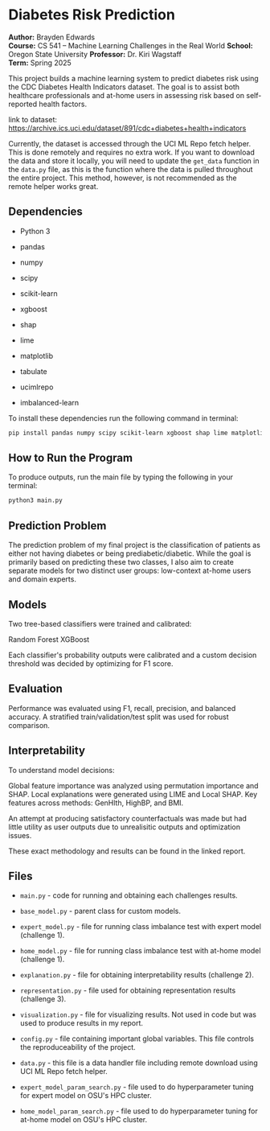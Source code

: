 # Diabetes Risk Prediction

**Author:** Brayden Edwards  
**Course:** CS 541 – Machine Learning Challenges in the Real World
**School:** Oregon State University
**Professor:** Dr. Kiri Wagstaff  
**Term:** Spring 2025  

This project builds a machine learning system to predict diabetes risk using the CDC Diabetes Health Indicators dataset. The goal is to assist both healthcare professionals and at-home users in assessing risk based on self-reported health factors.

link to dataset: https://archive.ics.uci.edu/dataset/891/cdc+diabetes+health+indicators

Currently, the dataset is accessed through the UCI ML Repo fetch helper. This is done remotely and requires no extra work. If you want to download the data and store it locally, you will need to update the `get_data` function in the `data.py` file, as this is the function where the data is pulled throughout the entire project. This method, however, is not recommended as the remote helper works great. 

## Dependencies
- Python 3

- pandas

- numpy

- scipy

- scikit-learn

- xgboost

- shap

- lime

- matplotlib

- tabulate

- ucimlrepo

- imbalanced-learn

To install these dependencies run the following command in terminal: 

```bash
pip install pandas numpy scipy scikit-learn xgboost shap lime matplotlib tabulate ucimlrepo imbalanced-learn
```

## How to Run the Program
To produce outputs, run the main file by typing the following in your terminal:
```bash
python3 main.py
```

## Prediction Problem 
The prediction problem of my final project is the classification of patients as either not having diabetes or being prediabetic/diabetic. While the goal is primarily based on predicting these two classes, I also aim to create separate models for two distinct user groups: low-context at-home users and domain experts. 

## Models

Two tree-based classifiers were trained and calibrated:

Random Forest
XGBoost

Each classifier's probability outputs were calibrated and a custom decision threshold was decided by optimizing for F1 score. 

## Evaluation

Performance was evaluated using F1, recall, precision, and balanced accuracy. A stratified train/validation/test split was used for robust comparison. 

## Interpretability

To understand model decisions:

Global feature importance was analyzed using permutation importance and SHAP.
Local explanations were generated using LIME and Local SHAP.
Key features across methods: GenHlth, HighBP, and BMI.

An attempt at producing satisfactory counterfactuals was made but had little utility as user outputs due to unrealisitic outputs and optimization issues. 

These exact methodology and results can be found in the linked report. 

## Files
- `main.py` - code for running and obtaining each challenges results.

- `base_model.py` - parent class for custom models.

- `expert_model.py` - file for running class imbalance test with expert model  (challenge 1).

- `home_model.py` - file for running class imbalance test with at-home model  (challenge 1).

- `explanation.py` - file for obtaining interpretability results (challenge 2).

- `representation.py` - file used for obtaining representation results (challenge 3).

- `visualization.py` - file for visualizing results. Not used in code but was used to produce results in my report. 

- `config.py` - file containing important global variables. This file controls the reproduceability of the project. 

- `data.py` - this file is a data handler file including remote download using UCI ML Repo fetch helper.

- `expert_model_param_search.py` - file used to do hyperparameter tuning for expert model on OSU's HPC cluster. 

- `home_model_param_search.py` - file used to do hyperparameter tuning for at-home model on OSU's HPC cluster. 


